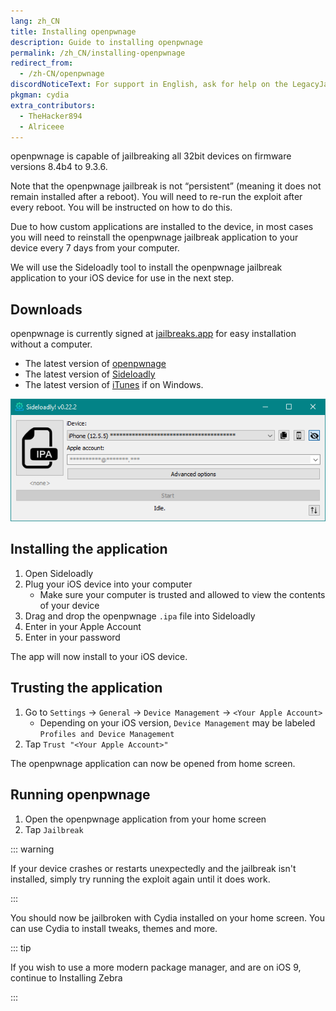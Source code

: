 ```yaml
---
lang: zh_CN
title: Installing openpwnage
description: Guide to installing openpwnage
permalink: /zh_CN/installing-openpwnage
redirect_from:
  - /zh-CN/openpwnage
discordNoticeText: For support in English, ask for help on the LegacyJailbreak [Discord Server](http://discord.legacyjailbreak.com/).
pkgman: cydia
extra_contributors:
  - TheHacker894
  - Alriceee
---
```


openpwnage is capable of jailbreaking all 32bit devices on firmware versions 8.4b4 to 9.3.6.

Note that the openpwnage jailbreak is not “persistent” (meaning it does not remain installed after a reboot). You will need to re-run the exploit after every reboot. You will be instructed on how to do this.

Due to how custom applications are installed to the device, in most cases you will need to reinstall the openpwnage jailbreak application to your device every 7 days from your computer.

We will use the Sideloadly tool to install the openpwnage jailbreak application to your iOS device for use in the next step.

## Downloads

<div class="custom-container tip" id="ifJailbreaksAppSigned"><p>
openpwnage is currently signed at <a href="https://jailbreaks.app/legacy.html" target="_blank">jailbreaks.app</a> for easy installation without a computer.
</p></div>

- The latest version of [openpwnage](https://github.com/0xilis/openpwnage)
- The latest version of [Sideloadly](https://sideloadly.io/)
- The latest version of [iTunes](https://www.apple.com/itunes/download/win64) if on Windows.

![A screenshot of the Sideloadly application (Windows)](/assets/images/sideloadly_win.png)

## Installing the application

1. Open Sideloadly
1. Plug your iOS device into your computer
    - Make sure your computer is trusted and allowed to view the contents of your device
1. Drag and drop the openpwnage `.ipa` file into Sideloadly
1. Enter in your Apple Account
1. Enter in your password

The app will now install to your iOS device.

## Trusting the application

1. Go to `Settings` -> `General` -> `Device Management` -> `<Your Apple Account>`
    - Depending on your iOS version, `Device Management` may be labeled `Profiles and Device Management`
1. Tap `Trust "<Your Apple Account>"`

The openpwnage application can now be opened from home screen.

## Running openpwnage

1. Open the openpwnage application from your home screen
1. Tap `Jailbreak`

::: warning

If your device crashes or restarts unexpectedly and the jailbreak isn't installed, simply try running the exploit again until it does work.

:::

You should now be jailbroken with Cydia installed on your home screen. You can use Cydia to install <router-link to="/faq/#what-are-tweaks">tweaks</router-link>, themes and more.

::: tip

If you wish to use a more modern package manager, and are on iOS 9, continue to <router-link to="/installing-zebra">Installing Zebra</router-link>

:::